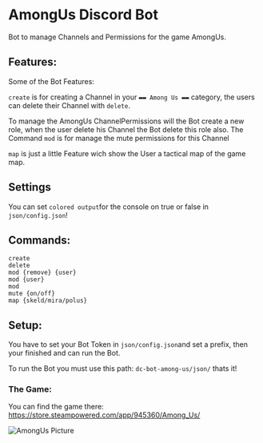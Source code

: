 # AmongUs Discord Bot
Bot to manage Channels and Permissions for the game AmongUs.

## Features:
Some of the Bot Features:

`create` is for creating a Channel in your `▬▬ Among Us ▬▬` category, the users can delete their Channel with
`delete`.

To manage the AmongUs ChannelPermissions will the Bot create a new role, when the user delete his Channel the Bot delete this role also.
The Command `mod` is for manage the mute permissions for this Channel

`map` is just a little Feature wich show the User a tactical map of the game map.

## Settings
You can set `colored output`for the console on true or false in 
`json/config.json`!

## Commands:
```
create
delete
mod {remove} {user}
mod {user}
mod
mute {on/off}
map {skeld/mira/polus}
```

## Setup:
You have to set your Bot Token in `json/config.json`and set a prefix, then your finished and can run the Bot.

To run the Bot you must use this path: `dc-bot-among-us/json/`
thats it!

### The Game:
You can find the game there:
https://store.steampowered.com/app/945360/Among_Us/


![AmongUs Picture](https://is3-ssl.mzstatic.com/image/thumb/Purple114/v4/8a/8b/ee/8a8bee6e-aa0b-0b51-a743-b1b074835f96/source/256x256bb.jpg)
